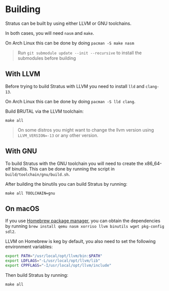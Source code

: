 # Building

Stratus can be built by using either LLVM or GNU toolchains.

In both cases, you will need `nasm` and `make`.

On Arch Linux this can be done by doing `pacman -S make nasm`

> Run `git submodule update --init --recursive` to install the submodules before building

## With LLVM

Before trying to build Stratus with LLVM you need to install `lld` and `clang-13`.

On Arch Linux this can be done by doing `pacman -S lld clang`.

Build BRUTAL via the LLVM toolchain:

`make all`

> On some distros you might want to change the llvm version using `LLVM_VERSION=-13` or any other version.

## With GNU

To build Stratus with the GNU toolchain you will need to create the x86_64-elf binutils. This can be done by running the script in `build/toolchain/gnu/build.sh`.

After building the binutils you can build Stratus by running:

`make all TOOLCHAIN=gnu`

## On macOS

If you use [Homebrew package manager](https://brew.sh), you can obtain the dependencies by running `brew install qemu nasm xorriso llvm binutils wget pkg-config sdl2`.

LLVM on Homebrew is keg by default, you also need to set the following environment variables:

```sh
export PATH="/usr/local/opt/llvm/bin:$PATH"
export LDFLAGS="-L/usr/local/opt/llvm/lib"
export CPPFLAGS="-I/usr/local/opt/llvm/include"
```

Then build Stratus by running:

`make all`